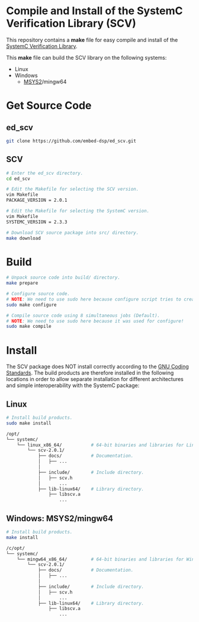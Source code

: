 
# Compile and Install of the SystemC Verification Library (SCV)

This repository contains a **make** file for easy compile and install of the [SystemC Verification Library](http://www.accellera.org/downloads/standards/systemc).

This **make** file can build the SCV library on the following systems:
* Linux
* Windows
    * [MSYS2](https://www.msys2.org)/mingw64

# Get Source Code

## ed_scv

```bash
git clone https://github.com/embed-dsp/ed_scv.git
```

## SCV

```bash
# Enter the ed_scv directory.
cd ed_scv
```

```bash
# Edit the Makefile for selecting the SCV version.
vim Makefile
PACKAGE_VERSION = 2.0.1

# Edit the Makefile for selecting the SystemC version.
vim Makefile
SYSTEMC_VERSION = 2.3.3
```

```bash
# Download SCV source package into src/ directory.
make download
```


# Build

```bash
# Unpack source code into build/ directory.
make prepare
```

```bash
# Configure source code.
# NOTE: We need to use sudo here because configure script tries to create the $(PREFIX) directory!
sudo make configure
```

```bash
# Compile source code using 8 simultaneous jobs (Default).
# NOTE: We need to use sudo here because it was used for configure!
sudo make compile
```


# Install

The SCV package does NOT install correctly according to the
[GNU Coding Standards](https://www.gnu.org/prep/standards/standards.html).
The build products are therefore installed in the following locations in order 
to allow separate installation for different architectures and simple 
interoperability with the SystemC package:

## Linux

```bash
# Install build products.
sudo make install
```

```bash
/opt/
└── systemc/
    └── linux_x86_64/           # 64-bit binaries and libraries for Linux
        └── scv-2.0.1/
            ├── docs/           # Documentation.
            │   ├── ...
            │
            ├── include/        # Include directory.
            │   ├── scv.h
            │       ...
            ├── lib-linux64/    # Library directory.
                ├── libscv.a
                    ...
```

## Windows: MSYS2/mingw64

```bash
# Install build products.
make install
```

```bash
/c/opt/
└── systemc/
    └── mingw64_x86_64/         # 64-bit binaries and libraries for Windows
        └── scv-2.0.1/
            ├── docs/           # Documentation.
            │   ├── ...
            │
            ├── include/        # Include directory.
            │   ├── scv.h
            │       ...
            ├── lib-linux64/    # Library directory.
                ├── libscv.a
                    ...
```

